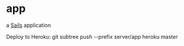 # app

a [Sails](http://sailsjs.org) application
 
Deploy to Heroku:
git subtree push --prefix server/app heroku master
